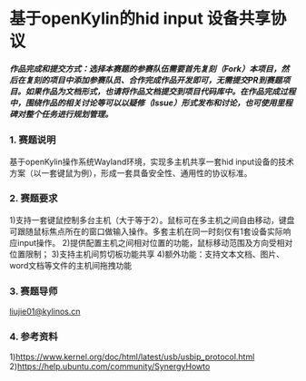 # 基于openKylin的hid input 设备共享协议

##### 作品完成和提交方式：选择本赛题的参赛队伍需要首先复刻（Fork）本项目，然后在复刻的项目中添加参赛队员、合作完成作品开发即可，无需提交PR到赛题项目。如果作品为文档形式，也请将作品文档提交到项目代码库中。在作品完成过程中，围绕作品的相关讨论等可以以疑修（Issue）形式发布和讨论，也可使用里程碑对整个任务进行规划管理。

### 1. 赛题说明
基于openKylin操作系统Wayland环境，实现多主机共享一套hid input设备的技术方案（以一套键鼠为例），形成一套具备安全性、通用性的协议标准。

### 2. 赛题要求
1)支持一套键鼠控制多台主机（大于等于2）。鼠标可在多主机之间自由移动，键盘可跟随鼠标焦点所在的窗口做输入操作。多套主机在同一时刻仅有1套设备实际响应input操作。
2)提供配置主机之间相对位置的功能，鼠标移动范围及方向受相对位置限制；
3)支持主机间剪切板功能共享
4)额外功能：支持文本文档、图片、word文档等文件的主机间拖拽功能

### 3. 赛题导师
liujie01@kylinos.cn

### 4. 参考资料
1)https://www.kernel.org/doc/html/latest/usb/usbip_protocol.html
2)https://help.ubuntu.com/community/SynergyHowto